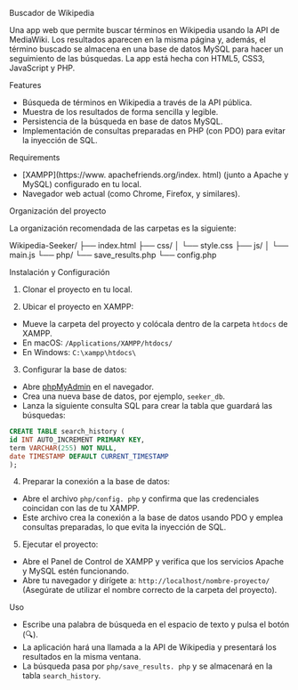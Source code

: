 Buscador de Wikipedia 

Una app web que permite buscar términos en Wikipedia usando la API de MediaWiki. Los resultados aparecen en la misma página y, además, el término buscado se almacena en una base de datos MySQL para hacer un seguimiento de las búsquedas. La app está hecha con HTML5, CSS3, JavaScript y PHP. 

Features 

- Búsqueda de términos en Wikipedia a través de la API pública. 
- Muestra de los resultados de forma sencilla y legible. 
- Persistencia de la búsqueda en base de datos MySQL. 
- Implementación de consultas preparadas en PHP (con PDO) para evitar la inyección de SQL. 

Requirements 

- [XAMPP](https://www. apachefriends.org/index. html) (junto a Apache y MySQL) configurado en tu local. 
- Navegador web actual (como Chrome, Firefox, y similares). 

Organización del proyecto 

La organización recomendada de las carpetas es la siguiente:

Wikipedia-Seeker/ 
├── index.html 
├── css/ 
│ └── style.css 
├── js/ 
│ └── main.js 
└── php/ 
    └── save_results.php
    └── config.php

Instalación y Configuración 

1. Clonar el proyecto en tu local. 

2. Ubicar el proyecto en XAMPP: 
- Mueve la carpeta del proyecto y colócala dentro de la carpeta `htdocs` de XAMPP. 
- En macOS: 
`/Applications/XAMPP/htdocs/` 
- En Windows: 
`C:\xampp\htdocs\` 

3. Configurar la base de datos: 
- Abre [phpMyAdmin](http://localhost/phpmyadmin) en el navegador. 
- Crea una nueva base de datos, por ejemplo, `seeker_db`. 
- Lanza la siguiente consulta SQL para crear la tabla que guardará las búsquedas: 
```sql 
CREATE TABLE search_history ( 
id INT AUTO_INCREMENT PRIMARY KEY, 
term VARCHAR(255) NOT NULL, 
date TIMESTAMP DEFAULT CURRENT_TIMESTAMP 
); 
``` 

4. Preparar la conexión a la base de datos: 
- Abre el archivo `php/config. php` y confirma que las credenciales coincidan con las de tu XAMPP.
- Este archivo crea la conexión a la base de datos usando PDO y emplea consultas preparadas, lo que evita la inyección de SQL. 

5. Ejecutar el proyecto: 
- Abre el Panel de Control de XAMPP y verifica que los servicios Apache y MySQL estén funcionando. 
- Abre tu navegador y dirígete a: 
`http://localhost/nombre-proyecto/` 
(Asegúrate de utilizar el nombre correcto de la carpeta del proyecto). 

Uso 

- Escribe una palabra de búsqueda en el espacio de texto y pulsa el botón (🔍). 
- La aplicación hará una llamada a la API de Wikipedia y presentará los resultados en la misma ventana. 
- La búsqueda pasa por `php/save_results. php` y se almacenará en la tabla `search_history`. 
